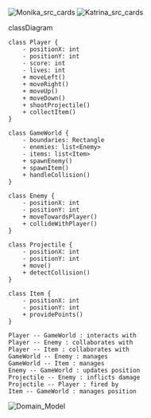 ![Monika_src_cards](https://github.com/ITCGamesProg2/jp24-jp24-jg-mn/assets/115571613/949d3863-b766-4f1e-bbb1-83021bc9f38a)
![Katrina_src_cards](https://github.com/ITCGamesProg2/jp24-jp24-jg-mn/assets/115571613/7d17f44d-0d62-4625-8d4f-a3afc56acc5b)


classDiagram

    class Player {
        - positionX: int
        - positionY: int
        - score: int
        - lives: int
        + moveLeft()
        + moveRight()
        + moveUp()
        + moveDown()
        + shootProjectile()
        + collectItem()
    }

    class GameWorld {
        - boundaries: Rectangle
        - enemies: list<Enemy>
        - items: list<Item>
        + spawnEnemy()
        + spawnItem()
        + handleCollision()
    }

    class Enemy {
        - positionX: int
        - positionY: int
        + moveTowardsPlayer()
        + collideWithPlayer()
    }

    class Projectile {
        - positionX: int
        - positionY: int
        + move()
        + detectCollision()
    }

    class Item {
        - positionX: int
        - positionY: int
        + providePoints()
    }

    Player -- GameWorld : interacts with
    Player -- Enemy : collaborates with
    Player -- Item : collaborates with
    GameWorld -- Enemy : manages
    GameWorld -- Item : manages
    Enemy -- GameWorld : updates position
    Projectile -- Enemy : inflicts damage
    Projectile -- Player : fired by
    Item -- GameWorld : manages position
![Domain_Model](https://github.com/ITCGamesProg2/jp24-jp24-jg-mn/assets/115571613/cba39bb6-2897-4947-baa6-b38f4c1ca6df)


    
